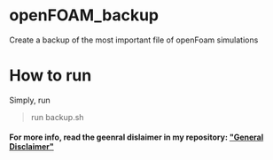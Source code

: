 # openFOAM_backup
Create a backup of the most important file of openFoam simulations

# How to run

Simply, run 

>run backup.sh


#### For more info, read the geenral dislaimer in my repository: ["General Disclaimer"](https://github.com/Carlopasquinucci/General_disclaimer)
